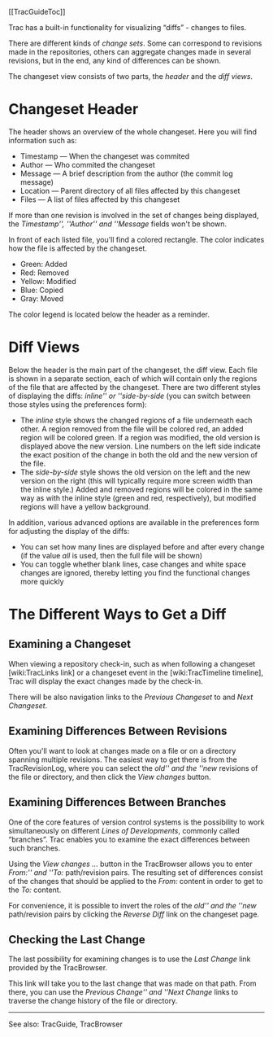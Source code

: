[[TracGuideToc]]

Trac has a built-in functionality for visualizing “diffs” - changes to files.

There are different kinds of _change sets_. 
Some can correspond to revisions made in the repositories,
others can aggregate changes made in several revisions, 
but in the end, any kind of differences can be shown.

The changeset view consists of two parts, the _header_ 
and the _diff views_.

# Changeset Header

The header shows an overview of the whole changeset.
Here you will find information such as:

* Timestamp — When the changeset was commited
* Author — Who commited the changeset
* Message — A brief description from the author (the commit log message)
* Location — Parent directory of all files affected by this changeset
* Files — A list of files affected by this changeset

If more than one revision is involved in the set of changes being
displayed, the _Timestamp'', ''Author'' and ''Message_ fields 
won't be shown.

In front of each listed file, you'll find  a colored rectangle. The color
indicates how the file is affected by the changeset.
 
* Green: Added
* Red: Removed
* Yellow: Modified
* Blue: Copied
* Gray: Moved

The color legend is located below the header as a reminder.

# Diff Views

Below the header is the main part of the changeset, the diff view. Each file is shown in a separate section, each of which will contain only the regions of the file that are affected by the changeset. There are two different styles of displaying the diffs: _inline'' or ''side-by-side_ (you can switch between those styles using the preferences form):

* The _inline_ style shows the changed regions of a file underneath each other. A region removed from the file will be colored red, an added region will be colored green. If a region was modified, the old version is displayed above the new version. Line numbers on the left side indicate the exact position of the change in both the old and the new version of the file.
* The _side-by-side_ style shows the old version on the left and the new version on the right (this will typically require more screen width than the inline style.) Added and removed regions will be colored in the same way as with the inline style (green and red, respectively), but modified regions will have a yellow background.

In addition, various advanced options are available in the preferences form for adjusting the display of the diffs:
* You can set how many lines are displayed before and after every change
   (if the value _all_ is used, then the full file will be shown)
* You can toggle whether blank lines, case changes and white space changes are ignored, thereby letting you find the functional changes more quickly


# The Different Ways to Get a Diff

## Examining a Changeset

When viewing a repository check-in, such as when following a
changeset [wiki:TracLinks link] or a changeset event in the 
[wiki:TracTimeline timeline], Trac will display the exact changes
made by the check-in.

There will be also navigation links to the _Previous Changeset_
to and _Next Changeset_.

## Examining Differences Between Revisions

Often you'll want to look at changes made on a file 
or on a directory spanning multiple revisions. The easiest way
to get there is from the TracRevisionLog, where you can select
the _old'' and the ''new_ revisions of the file or directory, and
then click the _View changes_ button.

## Examining Differences Between Branches

One of the core features of version control systems is the possibility
to work simultaneously on different _Lines of Developments_, commonly
called “branches”. Trac enables you to examine the exact differences
between such branches.

Using the *View changes ...* button in the TracBrowser allows you to enter
_From:'' and ''To:_ path/revision pairs. The resulting set of differences consist
of the changes that should be applied to the _From:_ content in order
to get to the _To:_ content.

For convenience, it is possible to invert the roles of the _old'' and the ''new_
path/revision pairs by clicking the _Reverse Diff_ link on the changeset page.

## Checking the Last Change

The last possibility for examining changes is to use the _Last Change_
link provided by the TracBrowser.

This link will take you to the last change that was made on that path.
From there, you can use the _Previous Change'' and ''Next Change_ links
to traverse the change history of the file or directory.

----
See also: TracGuide, TracBrowser
